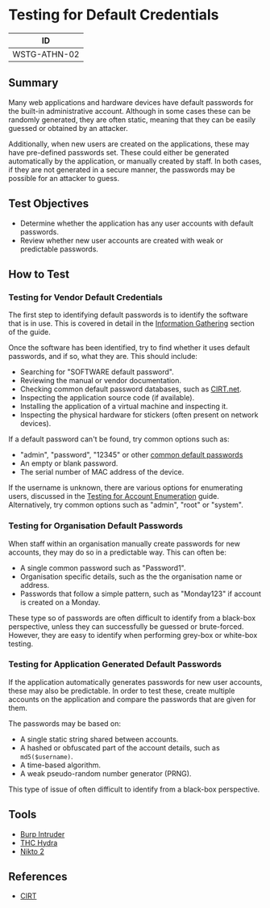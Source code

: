 # Testing for Default Credentials

|ID          |
|------------|
|WSTG-ATHN-02|

## Summary

Many web applications and hardware devices have default passwords for the built-in administrative account. Although in some cases these can be randomly generated, they are often static, meaning that they can be easily guessed or obtained by an attacker.

Additionally, when new users are created on the applications, these may have pre-defined passwords set. These could either be generated automatically by the application, or manually created by staff. In both cases, if they are not generated in a secure manner, the passwords may be possible for an attacker to guess.

## Test Objectives

- Determine whether the application has any user accounts with default passwords.
- Review whether new user accounts are created with weak or predictable passwords.

## How to Test

### Testing for Vendor Default Credentials

The first step to identifying default passwords is to identify the software that is in use. This is covered in detail in the [Information Gathering](../01-Information_Gathering/README.md) section of the guide.

Once the software has been identified, try to find whether it uses default passwords, and if so, what they are. This should include:

- Searching for "SOFTWARE default password".
- Reviewing the manual or vendor documentation.
- Checking common default password databases, such as [CIRT.net](https://cirt.net/passwords).
- Inspecting the application source code (if available).
- Installing the application of a virtual machine and inspecting it.
- Inspecting the physical hardware for stickers (often present on network devices).

If a default password can't be found, try common options such as:

- "admin", "password", "12345" or other [common default passwords](https://github.com/nixawk/fuzzdb/blob/master/bruteforce/passwds/default_devices_users%2Bpasswords.txt)
- An empty or blank password.
- The serial number of MAC address of the device.

If the username is unknown, there are various options for enumerating users, discussed in the [Testing for Account Enumeration](../03-Identity_Management_Testing/04-Testing_for_Account_Enumeration_and_Guessable_User_Account.md) guide. Alternatively, try common options such as "admin", "root" or "system".

### Testing for Organisation Default Passwords

When staff within an organisation manually create passwords for new accounts, they may do so in a predictable way. This can often be:

- A single common password such as "Password1".
- Organisation specific details, such as the the organisation name or address.
- Passwords that follow a simple pattern, such as "Monday123" if account is created on a Monday.

These type so of passwords are often difficult to identify from a black-box perspective, unless they can successfully be guessed or brute-forced. However, they are easy to identify when performing grey-box or white-box testing.

### Testing for Application Generated Default Passwords

If the application automatically generates passwords for new user accounts, these may also be predictable. In order to test these, create multiple accounts on the application and compare the passwords that are given for them.

The passwords may be based on:

- A single static string shared between accounts.
- A hashed or obfuscated part of the account details, such as `md5($username)`.
- A time-based algorithm.
- A weak pseudo-random number generator (PRNG).

This type of issue of often difficult to identify from a black-box perspective.

## Tools

- [Burp Intruder](https://portswigger.net/burp)
- [THC Hydra](https://github.com/vanhauser-thc/thc-hydra)
- [Nikto 2](https://www.cirt.net/nikto2)

## References

- [CIRT](https://cirt.net/passwords)
